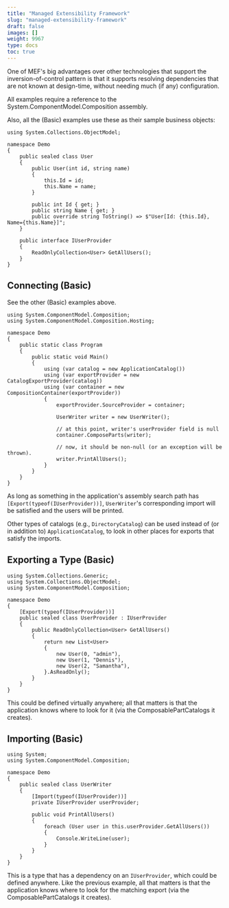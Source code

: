 ```yaml
---
title: "Managed Extensibility Framework"
slug: "managed-extensibility-framework"
draft: false
images: []
weight: 9967
type: docs
toc: true
---
```


One of MEF's big advantages over other technologies that support the inversion-of-control pattern is that it supports resolving dependencies that are not known at design-time, without needing much (if any) configuration.

All examples require a reference to the System.ComponentModel.Composition assembly.

Also, all the (Basic) examples use these as their sample business objects:

    using System.Collections.ObjectModel;

    namespace Demo
    {
        public sealed class User
        {
            public User(int id, string name)
            {
                this.Id = id;
                this.Name = name;
            }

            public int Id { get; }
            public string Name { get; }
            public override string ToString() => $"User[Id: {this.Id}, Name={this.Name}]";
        }

        public interface IUserProvider
        {
            ReadOnlyCollection<User> GetAllUsers();
        }
    }

## Connecting (Basic)
See the other (Basic) examples above.

    using System.ComponentModel.Composition;
    using System.ComponentModel.Composition.Hosting;

    namespace Demo
    {
        public static class Program
        {
            public static void Main()
            {
                using (var catalog = new ApplicationCatalog())
                using (var exportProvider = new CatalogExportProvider(catalog))
                using (var container = new CompositionContainer(exportProvider))
                {
                    exportProvider.SourceProvider = container;

                    UserWriter writer = new UserWriter();

                    // at this point, writer's userProvider field is null
                    container.ComposeParts(writer);

                    // now, it should be non-null (or an exception will be thrown).
                    writer.PrintAllUsers();
                }
            }
        }
    }

As long as something in the application's assembly search path has `[Export(typeof(IUserProvider))]`, `UserWriter`'s corresponding import will be satisfied and the users will be printed.

Other types of catalogs (e.g., `DirectoryCatalog`) can be used instead of (or in addition to) `ApplicationCatalog`, to look in other places for exports that satisfy the imports.

## Exporting a Type (Basic)
    using System.Collections.Generic;
    using System.Collections.ObjectModel;
    using System.ComponentModel.Composition;

    namespace Demo
    {
        [Export(typeof(IUserProvider))]
        public sealed class UserProvider : IUserProvider
        {
            public ReadOnlyCollection<User> GetAllUsers()
            {
                return new List<User>
                {
                    new User(0, "admin"),
                    new User(1, "Dennis"),
                    new User(2, "Samantha"),
                }.AsReadOnly();
            }
        }
    }

This could be defined virtually anywhere; all that matters is that the application knows where to look for it (via the ComposablePartCatalogs it creates).

## Importing (Basic)

    using System;
    using System.ComponentModel.Composition;

    namespace Demo
    {
        public sealed class UserWriter
        {
            [Import(typeof(IUserProvider))]
            private IUserProvider userProvider;

            public void PrintAllUsers()
            {
                foreach (User user in this.userProvider.GetAllUsers())
                {
                    Console.WriteLine(user);
                }
            }
        }
    }

This is a type that has a dependency on an `IUserProvider`, which could be defined anywhere.  Like the previous example, all that matters is that the application knows where to look for the matching export (via the ComposablePartCatalogs it creates).

